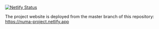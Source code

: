 [![Netlify Status](https://api.netlify.com/api/v1/badges/71641b1f-9171-484a-b115-3c5b527a9dcc/deploy-status)](https://app.netlify.com/projects/numa-project/deploys)

The project website is deployed from the master branch of this repository: https://numa-project.netlify.app